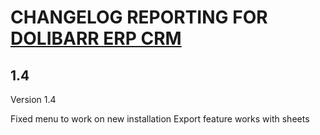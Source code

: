 # CHANGELOG REPORTING FOR [DOLIBARR ERP CRM](https://www.dolibarr.org)

## 1.4

Version 1.4 

Fixed menu to work on new installation
Export feature works with sheets


